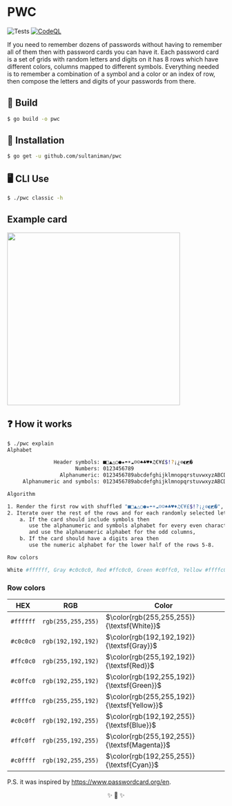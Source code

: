 # PWC

![Tests](https://github.com/imanhodjaev/pwc/actions/workflows/run-tests.yml/badge.svg)
[![CodeQL](https://github.com/sultaniman/pwc/actions/workflows/codeql-analysis.yml/badge.svg)](https://github.com/sultaniman/pwc/actions/workflows/codeql-analysis.yml)

If you need to remember dozens of passwords without having to remember all of them
then with password cards you can have it.
Each password card is a set of grids with random letters and digits on it has 8 rows
which have different colors, columns mapped to different symbols.
Everything needed is to remember a combination of a symbol and a color or an index of row,
then compose the letters and digits of your passwords from there.

## 🔨 Build

```sh
$ go build -o pwc
```

## 💾 Installation

```sh
$ go get -u github.com/sultaniman/pwc
```

## 🖥️ CLI Use

```sh
$ ./pwc classic -h
```

## Example card

<p>
<img src="https://raw.githubusercontent.com/sultaniman/pwc/main/example/password-card.jpg" width="400"/>
</p>

## ❓ How it works

```sh
$ ./pwc explain
Alphabet

               Header symbols: ■□▲△○●★☂☀☁☹☺♠♣♥♦♫€¥£$!?¡¿⊙◐◩�
                      Numbers: 0123456789
                 Alphanumeric: 0123456789abcdefghijklmnopqrstuvwxyzABCDEFGHIJKLMNOPQRSTUVWXYZ
     Alphanumeric and symbols: 0123456789abcdefghijklmnopqrstuvwxyzABCDEFGHIJKLMNOPQRSTUVWXYZ@#$%!&(MISSING)*<>?€+{}[]()/\

Algorithm

1. Render the first row with shuffled "■□▲△○●★☂☀☁☹☺♠♣♥♦♫€¥£$!?¡¿⊙◐◩�",
2. Iterate over the rest of the rows and for each randomly selected letter we shuffle the entire alphabet
    a. If the card should include symbols then
       use the alphanumeric and symbols alphabet for every even character
       and use the alphanumeric alphabet for the odd columns,
    b. If the card should have a digits area then
       use the numeric alphabet for the lower half of the rows 5-8.

Row colors

White #ffffff, Gray #c0c0c0, Red #ffc0c0, Green #c0ffc0, Yellow #ffffc0, Blue #c0c0ff, Magenta #ffc0ff, Cyan #c0ffff
```

### Row colors

| HEX       | RGB                | Color                                        |
| --------- | ------------------ | -------------------------------------------- |
| `#ffffff` | `rgb(255,255,255)` | $\color{rgb(255,255,255)}{\textsf{White}}$   |
| `#c0c0c0` | `rgb(192,192,192)` | $\color{rgb(192,192,192)}{\textsf{Gray}}$    |
| `#ffc0c0` | `rgb(255,192,192)` | $\color{rgb(255,192,192)}{\textsf{Red}}$     |
| `#c0ffc0` | `rgb(192,255,192)` | $\color{rgb(192,255,192)}{\textsf{Green}}$   |
| `#ffffc0` | `rgb(255,255,192)` | $\color{rgb(255,255,192)}{\textsf{Yellow}}$  |
| `#c0c0ff` | `rgb(192,192,255)` | $\color{rgb(192,192,255)}{\textsf{Blue}}$    |
| `#ffc0ff` | `rgb(255,192,255)` | $\color{rgb(255,192,255)}{\textsf{Magenta}}$ |
| `#c0ffff` | `rgb(192,255,255)` | $\color{rgb(192,255,255)}{\textsf{Cyan}}$    |

P.S. it was inspired by https://www.passwordcard.org/en.

<p align="center">✨ 🚀 ✨</p>
